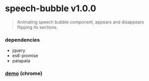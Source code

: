 # speech-bubble v1.0.0

> Animating speech bubble component, appears and disappears flipping its sections.

### dependencies

- jquery
- es6-promise
- patapata

### [demo](http://kt3k.github.io/speech-bubble/test.html) (chrome)
